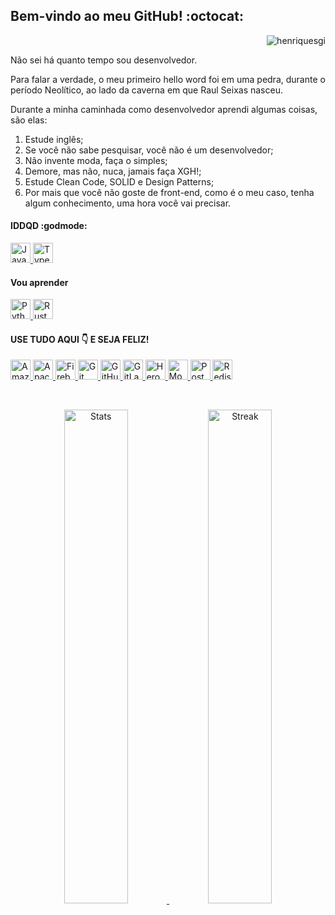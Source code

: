 ## Bem-vindo ao meu GitHub! :octocat:

<p align="right">
  <img src="https://komarev.com/ghpvc/?username=henriquesgi&label=Visitas" alt="henriquesgi" title="Visitas" />
</p>
Não sei há quanto tempo sou desenvolvedor.

Para falar a verdade, o meu primeiro hello word foi em uma pedra, durante o período Neolítico, ao lado da caverna em que Raul Seixas nasceu.

Durante a minha caminhada como desenvolvedor aprendi algumas coisas, são elas:
1. Estude inglês;
2. Se você não sabe pesquisar, você não é um desenvolvedor;
3. Não invente moda, faça o simples;
4. Demore, mas não, nuca, jamais faça XGH!;
5. Estude Clean Code, SOLID e Design Patterns;
6. Por mais que você não goste de front-end, como é o meu caso, tenha algum conhecimento, uma hora você vai precisar.

#### IDDQD :godmode:
<p>
  <a href="https://developer.mozilla.org/pt-BR/docs/Web/JavaScript" target="_blank">
    <img alt="JavaScript" title="JavaScript" height="32" src="https://cdn.jsdelivr.net/gh/devicons/devicon/icons/javascript/javascript-original.svg" />
  </a>
  <a href="https://www.typescriptlang.org/" target="_blank">
    <img alt="TypeScript" title="TypeScript" height="32" src="https://cdn.jsdelivr.net/gh/devicons/devicon/icons/typescript/typescript-original.svg" />
  </a>
</p>

#### Vou aprender
<p>
  <a href="https://www.python.org/" target="_blank">
    <img alt="Python" title="Python" height="32" src="https://cdn.jsdelivr.net/gh/devicons/devicon/icons/python/python-original.svg" />
  </a>
  <a href="https://www.rust-lang.org/pt-BR" target="_blank">
    <img alt="Rust" title="Rust" height="32" src="https://cdn.jsdelivr.net/gh/devicons/devicon/icons/rust/rust-plain.svg" />
  </a>
</p>

#### USE TUDO AQUI :point_down: E SEJA FELIZ!
<p>
  <a href="https://aws.amazon.com/" target="_blank">
    <img alt="Amazon Web Services" title="Amazon Web Services" height="32" src="https://cdn.jsdelivr.net/gh/devicons/devicon/icons/amazonwebservices/amazonwebservices-original.svg" />
  </a>
  <a href="https://kafka.apache.org/" target="_blank">
    <img alt="Apache Kafka" title="Apache Kafka" height="32" src="https://cdn.jsdelivr.net/gh/devicons/devicon/icons/apachekafka/apachekafka-original.svg" />
  </a>
  <a href="https://firebase.google.com/" target="_blank">
    <img alt="Firebase" title="Firebase" height="32" src="https://cdn.jsdelivr.net/gh/devicons/devicon/icons/firebase/firebase-plain.svg" />
  </a>
  <a href="https://git-scm.com/" target="_blank">
    <img alt="Git" title="Git" height="32" src="https://cdn.jsdelivr.net/gh/devicons/devicon/icons/git/git-original.svg" />
  </a>
  <a href="https://github.com/" target="_blank">
    <img alt="GitHub" title="GitHub" height="32" src="https://cdn.jsdelivr.net/gh/devicons/devicon/icons/github/github-original.svg" />
  </a>
  <a href="https://about.gitlab.com/" target="_blank">
    <img alt="GitLab" title="GitLab" height="32" src="https://cdn.jsdelivr.net/gh/devicons/devicon/icons/gitlab/gitlab-original.svg" />
  </a>
  <a href="https://www.heroku.com/" target="_blank">
    <img alt="Heroku" title="Heroku" height="32" src="https://cdn.jsdelivr.net/gh/devicons/devicon/icons/heroku/heroku-original.svg" />
  </a>
  <a href="https://www.mongodb.com/" target="_blank">
    <img alt="MongoDB" title="MongoDB" height="32" src="https://cdn.jsdelivr.net/gh/devicons/devicon/icons/mongodb/mongodb-original.svg" />
  </a>
  <a href="https://www.postgresql.org/" target="_blank">
    <img alt="PostgreSQL" title="PostgreSQL" height="32"  src="https://cdn.jsdelivr.net/gh/devicons/devicon/icons/postgresql/postgresql-original.svg" />
  </a>
  <a href="https://redis.io/" target="_blank">
    <img alt="Redis" title="Redis" height="32" src="https://cdn.jsdelivr.net/gh/devicons/devicon/icons/redis/redis-original.svg" />
  </a>
</p>
<br>
<p align="center">
  <a href="https://github.com/henriquesgi" target="_blank">
    <img alt="Stats" title="Henrique's stats" width="45%" src="https://github-readme-stats.vercel.app/api?username=henriquesgi&show_icons=true&hide_border=true&theme=calm" /> 
  </a>
  <a href="https://github.com/henriquesgi" target="_blank">
  <img alt="Streak" title="Henrique's streak" width="45%" src="https://github-readme-streak-stats.herokuapp.com/?user=henriquesgi&hide_border=true&theme=calm&date_format=j%20M%5B%20Y%5D" />
  </a>
</p>
